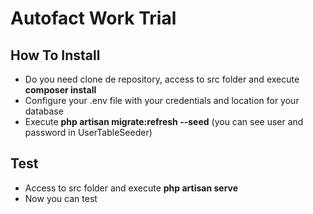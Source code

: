 # Autofact Work Trial
## How To Install

 - Do you need clone de repository, access to src folder and execute **composer install**
 - Configure your .env file with your credentials and location for your database
 - Execute **php artisan migrate:refresh --seed** (you can see user and password in UserTableSeeder)

## Test

 - Access to src folder and execute **php artisan serve**
 - Now you can test